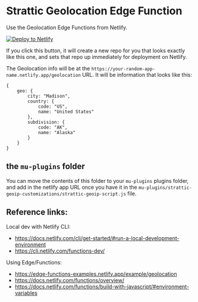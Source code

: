 # Strattic Geolocation Edge Function
Use the Geolocation Edge Functions from Netlify.

[![Deploy to Netlify](https://www.netlify.com/img/deploy/button.svg)](https://app.netlify.com/start/deploy?repository=https://github.com/StratticWeb/strattic-geolocation-edge-netlify&utm_source=github&utm_medium=stratticgeoloedgefunc-cs)

If you click this button, it will create a new repo for you that looks exactly like this one, and sets that repo up immediately for deployment on Netlify.

The Geolocation info will be at the `https://your-random-app-name.netlify.app/geolocation` URL. It will be information that looks like this:

```
{
    geo: {
        city: "Madison",
        country: {
            code: "US",
            name: "United States"
        },
        subdivision: {
            code: "AK",
            name: "Alaska"
        }
    }
}
```

## the `mu-plugins` folder
You can move the contents of this folder to your `mu-plugins` plugins folder, and add in the netlify app URL once you have it in the `mu-plugins/strattic-geoip-customizations/strattic-geoip-script.js` file.

## Reference links:
Local dev with Netlify CLI:
- https://docs.netlify.com/cli/get-started/#run-a-local-development-environment
- https://cli.netlify.com/functions-dev/

Using Edge/Functions:
- https://edge-functions-examples.netlify.app/example/geolocation
- https://docs.netlify.com/functions/overview/
- https://docs.netlify.com/functions/build-with-javascript/#environment-variables